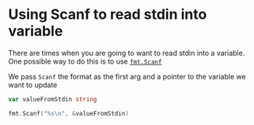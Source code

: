 # Using Scanf to read stdin into variable

There are times when you are going to want to read stdin into a variable. One possible
way to do this is to use [`fmt.Scanf`](https://golang.org/pkg/fmt/#Scanf)

We pass `Scanf` the format as the first arg and a pointer to the
variable we want to update

```go
var valueFromStdin string

fmt.Scanf("%s\n", &valueFromStdin)
```
